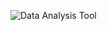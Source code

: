 ![Data Analysis Tool](https://github.com/Cindy8815/Data-Analytics-Notes/assets/99866357/e1d11645-2aef-45c5-8cdf-441a5c9816d4)

